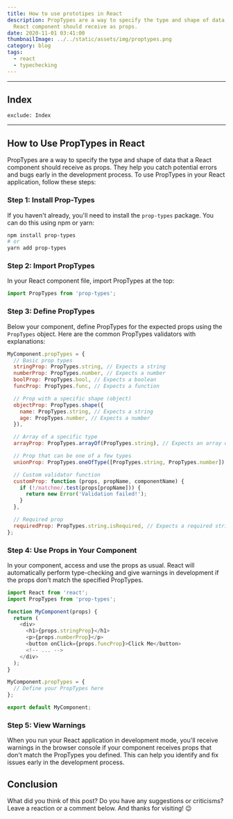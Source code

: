 ```yaml
---
title: How to use prototipes in React
description: PropTypes are a way to specify the type and shape of data that a
  React component should receive as props.
date: 2020-11-01 03:41:00
thumbnailImage: ../../static/assets/img/proptypes.png
category: blog
tags:
  - react
  - typechecking
---
```

___
## Index

```toc
exclude: Index
```
---

## How to Use PropTypes in React

PropTypes are a way to specify the type and shape of data that a React component should receive as props. They help you catch potential errors and bugs early in the development process. To use PropTypes in your React application, follow these steps:

### Step 1: Install Prop-Types

If you haven't already, you'll need to install the `prop-types` package. You can do this using npm or yarn:

```bash
npm install prop-types
# or
yarn add prop-types
```

### Step 2: Import PropTypes

In your React component file, import PropTypes at the top:

```javascript
import PropTypes from 'prop-types';
```

### Step 3: Define PropTypes

Below your component, define PropTypes for the expected props using the `PropTypes` object. Here are the common PropTypes validators with explanations:

```javascript
MyComponent.propTypes = {
  // Basic prop types
  stringProp: PropTypes.string, // Expects a string
  numberProp: PropTypes.number, // Expects a number
  boolProp: PropTypes.bool, // Expects a boolean
  funcProp: PropTypes.func, // Expects a function

  // Prop with a specific shape (object)
  objectProp: PropTypes.shape({
    name: PropTypes.string, // Expects a string
    age: PropTypes.number, // Expects a number
  }),

  // Array of a specific type
  arrayProp: PropTypes.arrayOf(PropTypes.string), // Expects an array of strings

  // Prop that can be one of a few types
  unionProp: PropTypes.oneOfType([PropTypes.string, PropTypes.number]), // Expects a string or a number

  // Custom validator function
  customProp: function (props, propName, componentName) {
    if (!/matchme/.test(props[propName])) {
      return new Error('Validation failed!');
    }
  },

  // Required prop
  requiredProp: PropTypes.string.isRequired, // Expects a required string
};
```
### Step 4: Use Props in Your Component

In your component, access and use the props as usual. React will automatically perform type-checking and give warnings in development if the props don't match the specified PropTypes.

```javascript
import React from 'react';
import PropTypes from 'prop-types';

function MyComponent(props) {
  return (
    <div>
      <h1>{props.stringProp}</h1>
      <p>{props.numberProp}</p>
      <button onClick={props.funcProp}>Click Me</button>
      <!-- ... -->
    </div>
  );
}

MyComponent.propTypes = {
  // Define your PropTypes here
};

export default MyComponent;
```

### Step 5: View Warnings

When you run your React application in development mode, you'll receive warnings in the browser console if your component receives props that don't match the PropTypes you defined. This can help you identify and fix issues early in the development process.

## Conclusion

What did you think of this post? Do you have any suggestions or criticisms? Leave a reaction or a comment below. And thanks for visiting! 😉